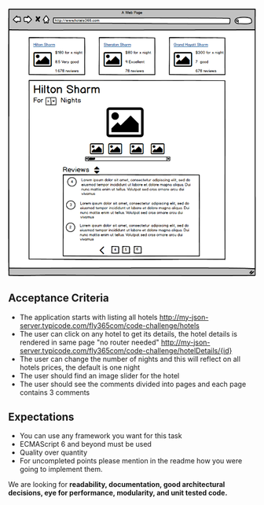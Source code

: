 

![alt text](./frontend-challenge.png)

## Acceptance Criteria
- The application starts with listing all hotels 
   http://my-json-server.typicode.com/fly365com/code-challenge/hotels
- The user can click on any hotel to get its details, the hotel details is rendered in same page "no router needed"
   http://my-json-server.typicode.com/fly365com/code-challenge/hotelDetails/{id}
- The user can change the number of nights and this will reflect on all hotels prices, the default is one night
- The user should find an image slider for the hotel
- The user should see the comments divided into pages and each page contains 3 comments


## Expectations

- You can use any framework you want for this task
- ECMAScript 6 and beyond must be used
- Quality over quantity
- For uncompleted points please mention in the readme how you were going to implement them.

We are looking for **readability, documentation, good architectural decisions, eye for performance, modularity, and unit tested code.**

